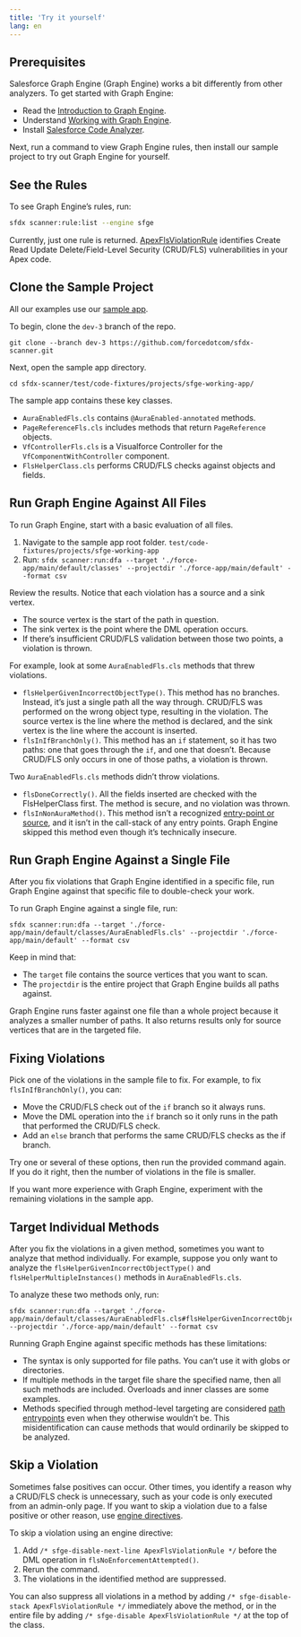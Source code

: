 ```yaml
---
title: 'Try it yourself'
lang: en
---
```



## Prerequisites

Salesforce Graph Engine (Graph Engine) works a bit differently from other analyzers. To get started with Graph Engine:

* Read the [Introduction to Graph Engine](./en/v3.x/salesforce-graph-engine/introduction/).
* Understand [Working with Graph Engine](./en/v3.x/salesforce-graph-engine/working-with-sfge/).
* Install [Salesforce Code Analyzer](./en/v3.x/getting-started/install/).

Next, run a command to view Graph Engine rules, then install our sample project to try out Graph Engine for yourself.

## See the Rules
To see Graph Engine’s rules, run:

```bash
sfdx scanner:rule:list --engine sfge
```

Currently, just one rule is returned. [ApexFlsViolationRule](./en/v3.x/salesforce-graph-engine/rules/#apexflsviolationrule) identifies Create Read Update Delete/Field-Level Security (CRUD/FLS) vulnerabilities in your Apex code.

## Clone the Sample Project
All our examples use our [sample app](https://github.com/forcedotcom/sfdx-scanner/tree/dev-3/test/code-fixtures/projects/sfge-working-app/force-app/main/default).

To begin, clone the `dev-3` branch of the repo.

`git clone --branch dev-3 https://github.com/forcedotcom/sfdx-scanner.git`
 
Next, open the sample app directory.

`cd sfdx-scanner/test/code-fixtures/projects/sfge-working-app/`

The sample app contains these key classes.

* `AuraEnabledFls.cls` contains `@AuraEnabled-annotated` methods.
* `PageReferenceFls.cls` includes methods that return `PageReference` objects.
* `VfControllerFls.cls` is a Visualforce Controller for the `VfComponentWithController` component.
* `FlsHelperClass.cls` performs CRUD/FLS checks against objects and fields.

## Run Graph Engine Against All Files
To run Graph Engine, start with a basic evaluation of all files. 

1. Navigate to the sample app root folder. 
`test/code-fixtures/projects/sfge-working-app` 
3. Run: 
`sfdx scanner:run:dfa --target './force-app/main/default/classes' --projectdir './force-app/main/default' --format csv`

Review the results. Notice that each violation has a source and a sink vertex. 
* The source vertex is the start of the path in question.
* The sink vertex is the point where the DML operation occurs. 
* If there’s insufficient CRUD/FLS validation between those two points, a violation is thrown.

For example, look at some `AuraEnabledFls.cls` methods that threw violations.
* `flsHelperGivenIncorrectObjectType()`. This method has no branches. Instead, it’s just a single path all the way through. CRUD/FLS was performed on the wrong object type, resulting in the violation. The source vertex is the line where the method is declared, and the sink vertex is the line where the account is inserted.
* `flsInIfBranchOnly()`. This method has an `if` statement, so it has two paths: one that goes through the `if`, and one that doesn’t. Because CRUD/FLS only occurs in one of those paths, a violation is thrown.

Two `AuraEnabledFls.cls` methods didn’t throw violations.
* `flsDoneCorrectly()`. All the fields inserted are checked with the FlsHelperClass first. The method is secure, and no violation was thrown.
* `flsInNonAuraMethod()`. This method isn’t a recognized [entry-point or source](./en/v3.x/salesforce-graph-engine/rules/#dfa-rules), and it isn’t in the call-stack of any entry points. Graph Engine skipped this method even though it’s technically insecure.

## Run Graph Engine Against a Single File
After you fix violations that Graph Engine identified in a specific file, run Graph Engine against that specific file to double-check your work. 

To run Graph Engine against a single file, run:

```
sfdx scanner:run:dfa --target './force-app/main/default/classes/AuraEnabledFls.cls' --projectdir './force-app/main/default' --format csv
```

Keep in mind that:

* The `target` file contains the source vertices that you want to scan.
* The `projectdir` is the entire project that Graph Engine builds all paths against.

Graph Engine runs faster against one file than a whole project because it analyzes a smaller number of paths. It also returns results only for source vertices that are in the targeted file.

## Fixing Violations
Pick one of the violations in the sample file to fix. For example, to fix `flsInIfBranchOnly()`, you can:

* Move the CRUD/FLS check out of the `if` branch so it always runs.
* Move the DML operation into the `if` branch so it only runs in the path that performed the CRUD/FLS check.
* Add an `else` branch that performs the same CRUD/FLS checks as the if branch.

Try one or several of these options, then run the provided command again. If you do it right, then the number of violations in the file is smaller.

If you want more experience with Graph Engine, experiment with the remaining violations in the sample app.

## Target Individual Methods
After you fix the violations in a given method, sometimes you want to analyze that method individually. For example, suppose you only want to analyze the `flsHelperGivenIncorrectObjectType()` and `flsHelperMultipleInstances()` methods in `AuraEnabledFls.cls`.

To analyze these two methods only, run:

```
sfdx scanner:run:dfa --target './force-app/main/default/classes/AuraEnabledFls.cls#flsHelperGivenIncorrectObjectType;flsHelperMultipleInstances' --projectdir './force-app/main/default' --format csv
```

Running Graph Engine against specific methods has these limitations:

* The syntax is only supported for file paths. You can’t use it with globs or directories.
* If multiple methods in the target file share the specified name, then all such methods are included. Overloads and inner classes are some examples.
* Methods specified through method-level targeting are considered [path entrypoints](./en/v3.x/salesforce-graph-engine/rules/#dfa-rules) even when they otherwise wouldn’t be. This misidentification can cause methods that would ordinarily be skipped to be analyzed.

## Skip a Violation
Sometimes false positives can occur. Other times, you identify a reason why a CRUD/FLS check is unnecessary, such as your code is only executed from an admin-only page. If you want to skip a violation due to a false positive or other reason, use [engine directives](./en/v3.x/salesforce-graph-engine/working-with-sfge/#add-engine-directives).

To skip a violation using an engine directive:

1. Add `/* sfge-disable-next-line ApexFlsViolationRule */` before the DML operation in `flsNoEnforcementAttempted()`.
2. Rerun the command.
3. The violations in the identified method are suppressed.

You can also suppress all violations in a method by adding `/* sfge-disable-stack ApexFlsViolationRule */` immediately above the method, or in the entire file by adding `/* sfge-disable ApexFlsViolationRule */` at the top of the class.
